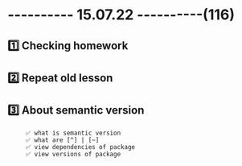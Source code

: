 # ---------- 15.07.22 ----------(116)

## 1️⃣ Checking homework

## 2️⃣ Repeat old lesson

## 3️⃣ About semantic version

         ✅ what is semantic version
         ✅ what are [^] | [~]
         ✅ view dependencies of package
         ✅ view versions of package
